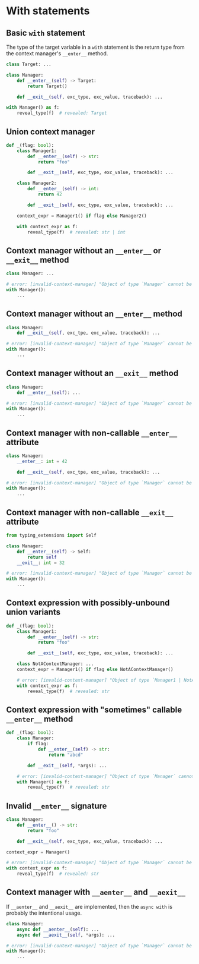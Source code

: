# With statements

## Basic `with` statement

The type of the target variable in a `with` statement is the return type from the context manager's
`__enter__` method.

```py
class Target: ...

class Manager:
    def __enter__(self) -> Target:
        return Target()

    def __exit__(self, exc_type, exc_value, traceback): ...

with Manager() as f:
    reveal_type(f)  # revealed: Target
```

## Union context manager

```py
def _(flag: bool):
    class Manager1:
        def __enter__(self) -> str:
            return "foo"

        def __exit__(self, exc_type, exc_value, traceback): ...

    class Manager2:
        def __enter__(self) -> int:
            return 42

        def __exit__(self, exc_type, exc_value, traceback): ...

    context_expr = Manager1() if flag else Manager2()

    with context_expr as f:
        reveal_type(f)  # revealed: str | int
```

## Context manager without an `__enter__` or `__exit__` method

```py
class Manager: ...

# error: [invalid-context-manager] "Object of type `Manager` cannot be used with `with` because it does not implement `__enter__` and `__exit__`"
with Manager():
    ...
```

## Context manager without an `__enter__` method

```py
class Manager:
    def __exit__(self, exc_tpe, exc_value, traceback): ...

# error: [invalid-context-manager] "Object of type `Manager` cannot be used with `with` because it does not implement `__enter__`"
with Manager():
    ...
```

## Context manager without an `__exit__` method

```py
class Manager:
    def __enter__(self): ...

# error: [invalid-context-manager] "Object of type `Manager` cannot be used with `with` because it does not implement `__exit__`"
with Manager():
    ...
```

## Context manager with non-callable `__enter__` attribute

```py
class Manager:
    __enter__: int = 42

    def __exit__(self, exc_tpe, exc_value, traceback): ...

# error: [invalid-context-manager] "Object of type `Manager` cannot be used with `with` because it does not correctly implement `__enter__`"
with Manager():
    ...
```

## Context manager with non-callable `__exit__` attribute

```py
from typing_extensions import Self

class Manager:
    def __enter__(self) -> Self:
        return self
    __exit__: int = 32

# error: [invalid-context-manager] "Object of type `Manager` cannot be used with `with` because it does not correctly implement `__exit__`"
with Manager():
    ...
```

## Context expression with possibly-unbound union variants

```py
def _(flag: bool):
    class Manager1:
        def __enter__(self) -> str:
            return "foo"

        def __exit__(self, exc_type, exc_value, traceback): ...

    class NotAContextManager: ...
    context_expr = Manager1() if flag else NotAContextManager()

    # error: [invalid-context-manager] "Object of type `Manager1 | NotAContextManager` cannot be used with `with` because the methods `__enter__` and `__exit__` are possibly unbound"
    with context_expr as f:
        reveal_type(f)  # revealed: str
```

## Context expression with "sometimes" callable `__enter__` method

```py
def _(flag: bool):
    class Manager:
        if flag:
            def __enter__(self) -> str:
                return "abcd"

        def __exit__(self, *args): ...

    # error: [invalid-context-manager] "Object of type `Manager` cannot be used with `with` because the method `__enter__` is possibly unbound"
    with Manager() as f:
        reveal_type(f)  # revealed: str
```

## Invalid `__enter__` signature

```py
class Manager:
    def __enter__() -> str:
        return "foo"

    def __exit__(self, exc_type, exc_value, traceback): ...

context_expr = Manager()

# error: [invalid-context-manager] "Object of type `Manager` cannot be used with `with` because it does not correctly implement `__enter__`"
with context_expr as f:
    reveal_type(f)  # revealed: str
```

## Context manager with `__aenter__` and `__aexit__`

<!-- snapshot-diagnostics -->

If `__aenter__` and `__aexit__` are implemented, then the `async with` is probably the intentional
usage.

```py
class Manager:
    async def __aenter__(self): ...
    async def __aexit__(self, *args): ...

# error: [invalid-context-manager] "Object of type `Manager` cannot be used with `with` because it does not implement `__enter__` and `__exit__`"
with Manager():
    ...
```
